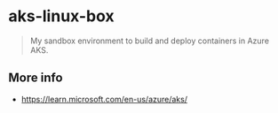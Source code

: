 # aks-linux-box

> My sandbox environment to build and deploy containers in Azure AKS.

## More info
- https://learn.microsoft.com/en-us/azure/aks/
